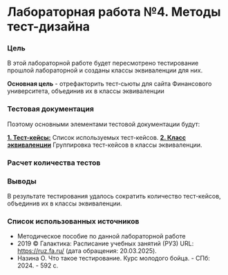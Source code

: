 # Лабораторная работа №4. Методы тест-дизайна
### Цель
В этой лабораторной работе будет пересмотрено тестирование прошлой лабораторной и созданы классы эквиваленции для них.

**Основная цель** - отрефакторить тест-сьюты для сайта Финансового университета, объединив их в классы эквиваленции

### Тестовая документация
Поэтому основными элементами тестовой документации будут:

**[1. Тест-кейсы:](test_cases.md)** Список используемых тест-кейсов.
**[2. Класс эквиваленции](equal_classes.md)** Группировка тест-кейсов в классы эквиваленции.

### Расчет количества тестов

### Выводы
В результате тестирования удалось сократить количество тест-кейсов, объединив их в классы эквиваленции.

### Список использованных источников
- Методическое пособие по данной лабораторной работе
- 2019 © Галактика: Расписание учебных занятий (РУЗ) URL: https://ruz.fa.ru/ (дата обращения: 20.03.2025).
- Назина О. Что такое тестирование. Курс молодого бойца. - СПб: 2024. - 592 с.

